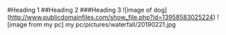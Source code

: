 #Heading 1
##Heading 2
###Heading 3
![image of dog] (http://www.publicdomainfiles.com/show_file.php?id=13958583025224)
![image from my pc] my pc/pictures/waterfall/20190221.jpg

